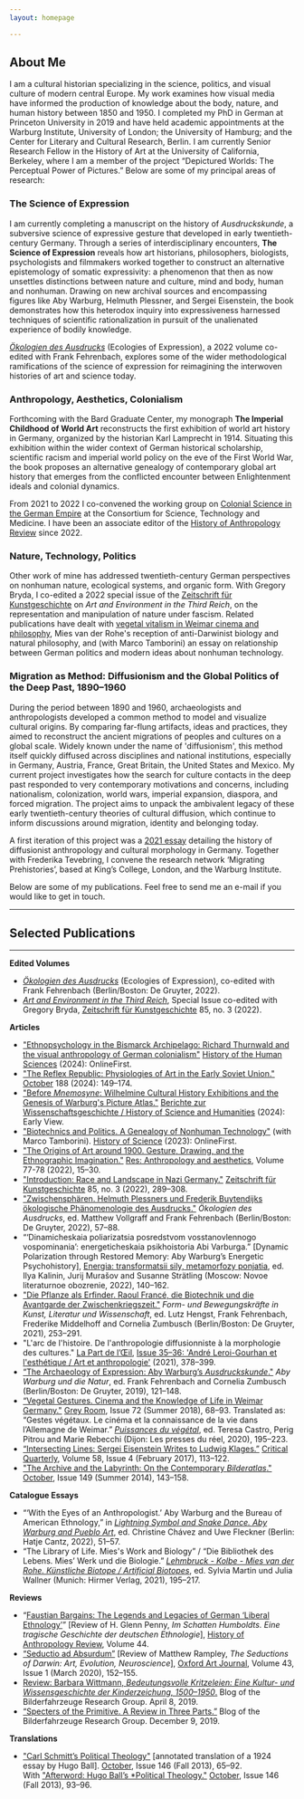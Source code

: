 ```yaml
---
layout: homepage

---
```

## About Me 

I am a cultural historian specializing in the science, politics, and visual culture of modern central Europe. My work examines how visual media have informed the production of knowledge about the body, nature, and human history between 1850 and 1950. I completed my PhD in German at Princeton University in 2019 and have held academic appointments at the Warburg Institute, University of London; the University of Hamburg; and the Center for Literary and Cultural Research, Berlin. I am currently Senior Research Fellow in the History of Art at the University of California, Berkeley, where I am a member of the project “Depictured Worlds: The Perceptual Power of Pictures.” Below are some of my principal areas of research:

### The Science of Expression

I am currently completing a manuscript on the history of _Ausdruckskunde_, a subversive science of expressive gesture that developed in early twentieth-century Germany. Through a series of interdisciplinary encounters, **The Science of Expression** reveals how art historians, philosophers, biologists, psychologists and filmmakers worked together to construct an alternative epistemology of somatic expressivity: a phenomenon that then as now unsettles distinctions between nature and culture, mind and body, human and nonhuman. Drawing on new archival sources and encompassing figures like Aby Warburg, Helmuth Plessner, and Sergei Eisenstein, the book demonstrates how this heterodox inquiry into expressiveness harnessed techniques of scientific rationalization in pursuit of the unalienated experience of bodily knowledge.

[_Ökologien des Ausdrucks_](https://www.degruyter.com/view/title/541863?rskey=HTbvuT&result=6) (Ecologies of Expression), a 2022 volume co-edited with Frank Fehrenbach, explores some of the wider methodological ramifications of the science of expression for reimagining the interwoven histories of art and science today.

### Anthropology, Aesthetics, Colonialism
	
Forthcoming with the Bard Graduate Center, my monograph **The Imperial Childhood of World Art** reconstructs the first exhibition of world art history in Germany, organized by the historian Karl Lamprecht in 1914. Situating this exhibition within the wider context of German historical scholarship, scientific racism and imperial world policy on the eve of the First World War, the book proposes an alternative genealogy of contemporary global art history that emerges from the conflicted encounter between Enlightenment ideals and colonial dynamics.

From 2021 to 2022 I co-convened the working group on [Colonial Science in the German Empire](https://www.chstm.org/content/colonial-science-german-empire-0) at the Consortium for Science, Technology and Medicine. I have been an associate editor of the [History of Anthropology Review](https://histanthro.org) since 2022.

### Nature, Technology, Politics

Other work of mine has addressed twentieth-century German perspectives on nonhuman nature, ecological systems, and organic form. With Gregory Bryda, I co-edited a 2022 special issue of the [Zeitschrift für Kunstgeschichte](https://www.degruyter.com/journal/key/zkg/html?lang=en) on _Art and Environment in the Third Reich_, on the representation and manipulation of nature under fascism. Related publications have dealt with [vegetal vitalism in Weimar cinema and philosophy](https://direct.mit.edu/grey/article-abstract/doi/10.1162/grey_a_00252/10781/Vegetal-Gestures-Cinema-and-the-Knowledge-of-Life?redirectedFrom=fulltext), Mies van der Rohe's reception of anti-Darwinist biology and natural philosophy, and (with Marco Tamborini) an essay on relationship between German politics and modern ideas about nonhuman technology.

### Migration as Method: Diffusionism and the Global Politics of the Deep Past, 1890–1960

During the period between 1890 and 1960, archaeologists and anthropologists developed a common method to model and visualize cultural origins. By comparing far-flung artifacts, ideas and practices, they aimed to reconstruct the ancient migrations of peoples and cultures on a global scale. Widely known under the name of 'diffusionism', this method itself quickly diffused across disciplines and national institutions, especially in Germany, Austria, France, Great Britain, the United States and Mexico. My current project investigates how the search for culture contacts in the deep past responded to very contemporary motivations and concerns, including nationalism, colonization, world wars, imperial expansion, diaspora, and forced migration. The project aims to unpack the ambivalent legacy of these early twentieth-century theories of cultural diffusion, which continue to inform discussions around migration, identity and belonging today.

A first iteration of this project was a [2021 essay](http://www.lapartdeloeil.be/fr/revues_details.php?vid=29) detailing the history of diffusionist anthropology and cultural morphology in Germany. Together with Frederika Tevebring, I convene the research network ‘Migrating Prehistories’, based at King’s College, London, and the Warburg Institute.

Below are some of my publications. Feel free to send me an e-mail if you would like to get in touch.


---
## Selected Publications

---

**Edited Volumes**

* [_Ökologien des Ausdrucks_](https://www.degruyter.com/view/title/541863?rskey=HTbvuT&result=6) (Ecologies of Expression), co-edited with Frank Fehrenbach (Berlin/Boston: De Gruyter, 2022).
* [_Art and Environment in the Third Reich_](https://www.degruyter.com/journal/key/zkg/85/3/html?lang=en), Special Issue co-edited with Gregory Bryda, <u>Zeitschrift für Kunstgeschichte</u> 85, no. 3 (2022).

**Articles**

* ["Ethnopsychology in the Bismarck Archipelago: Richard Thurnwald and the visual anthropology of German colonialism"](https://doi.org/10.1177/09526951241255556) <u>History of the Human Sciences</u> (2024): OnlineFirst.
* ["The Reflex Republic: Physiologies of Art in the Early Soviet Union."](https://doi.org/10.1162/octo_a_00519) <u>October</u> 188 (2024): 149–174.
* ["Before _Mnemosyne_: Wilhelmine Cultural History Exhibitions and the Genesis of Warburg's Picture Atlas."](https://doi.org/10.1002/bewi.202300014) <u>Berichte zur Wissenschaftsgeschichte / History of Science and Humanities</u> (2024): Early View.
* ["Biotechnics and Politics. A Genealogy of Nonhuman Technology"](https://doi.org/10.1177/00732753231187676) (with Marco Tamborini). <u>History of Science</u> (2023): OnlineFirst.
* ["The Origins of Art around 1900. Gesture, Drawing, and the Ethnographic Imagination."](https://doi.org/10.1086/722290) <u>Res: Anthropology and aesthetics</u>, Volume 77-78 (2022), 15–30.
* ["Introduction: Race and Landscape in Nazi Germany."](https://doi.org/10.1515/ZKG-2022-3002) <u>Zeitschrift für Kunstgeschichte</u> 85, no. 3 (2022), 289–308.
* ["Zwischensphären. Helmuth Plessners und Frederik Buytendijks ökologische Phänomenologie des Ausdrucks."](https://doi.org/10.1515/9783110621440-006) _Ökologien des Ausdrucks_, ed. Matthew Vollgraff and Frank Fehrenbach (Berlin/Boston: De Gruyter, 2022), 57–88.
* “‘Dinamicheskaia poliarizatsia posredstvom vosstanovlennogo vospominania’: energeticheskaia psikhoistoria Abi Varburga.” [Dynamic Polarization through Restored Memory: Aby Warburg’s Energetic Psychohistory], [Energia: transformatsii sily, metamorfozy ponjatia](https://www.nlobooks.ru/books/intellektualnaya_istoriya/24595/), ed. Ilya Kalinin, Jurij Murašov and Susanne Strätling (Moscow: Novoe literaturnoe obozrenie, 2022), 140–162.
* ["Die Pflanze als Erfinder. Raoul Francé, die Biotechnik und die Avantgarde der Zwischenkriegszeit."](https://doi.org/10.1515/9783110743968-013) _Form- und Bewegungskräfte in Kunst, Literatur und Wissenschaft_, ed. Lutz Hengst, Frank Fehrenbach, Frederike Middelhoff and Cornelia Zumbusch (Berlin/Boston: De Gruyter, 2021), 253–291. 
* "L'arc de l'histoire. De l'anthropologie diffusionniste à la morphologie des cultures." <u>La Part de l’Œil</u>, [Issue 35–36: 'André Leroi-Gourhan et l'esthétique / Art et anthropologie'](http://www.lapartdeloeil.be/fr/revues_details.php?vid=29) (2021), 378–399.
* [“The Archaeology of Expression: Aby Warburg’s _Ausdruckskunde_."](https://doi.org/10.1515/9783110583410-010) _Aby Warburg und die Natur_, ed. Frank Fehrenbach and Cornelia Zumbusch (Berlin/Boston: De Gruyter, 2019), 121–148. 
* [“Vegetal Gestures. Cinema and the Knowledge of Life in Weimar Germany."](https://doi.org/10.1162/grey_a_00252) <u>Grey Room</u>, Issue 72 (Summer 2018), 68–93. 
Translated as: “Gestes végétaux. Le cinéma et la connaissance de la vie dans l’Allemagne de Weimar.” [_Puissances du végétal_](https://www.lespressesdureel.com/EN/ouvrage.php?id=7775), ed. Teresa Castro, Perig Pitrou and Marie Rebecchi (Dijon: Les presses du réel, 2020), 195–223.
* [“Intersecting Lines: Sergei Eisenstein Writes to Ludwig Klages.”](https://doi.org/10.1111/criq.12325) <u>Critical Quarterly</u>, Volume 58, Issue 4 (February 2017), 113–122. 
* ["The Archive and the Labyrinth: On the Contemporary _Bilderatlas_."](https://doi.org/10.1162/OCTO_a_00187) <u>October</u>, Issue 149 (Summer 2014), 143–158.

**Catalogue Essays**

* “‘With the Eyes of an Anthropologist.’ Aby Warburg and the Bureau of American Ethnology,” in [_Lightning Symbol and Snake Dance. Aby Warburg and Pueblo Art_](https://www.hatjecantz.de/lightning-symbol-and-snake-dance-8155-1.html?article_id=8155&clang=1), ed. Christine Chávez and Uwe Fleckner (Berlin: Hatje Cantz, 2022), 51–57.
* “The Library of Life. Mies's Work and Biology” / “Die Bibliothek des Lebens. Mies’ Werk und die Biologie.” [_Lehmbruck - Kolbe - Mies van der Rohe. Künstliche Biotope / Artificial Biotopes_](https://www.hirmerverlag.de/eu/titel-3-3/lehmbruck_kolbe_mies_van_der_rohe-2196/), ed. Sylvia Martin und Julia Wallner (Munich: Hirmer Verlag, 2021), 195–217.

**Reviews**

* “[Faustian Bargains: The Legends and Legacies of German ‘Liberal Ethnology’](https://histanthro.org/reviews/faustian-bargains/)” \[Review of H. Glenn Penny, _Im Schatten Humboldts. Eine tragische Geschichte der deutschen Ethnologie_\], <u>History of Anthropology Review</u>, Volume 44.
* [“Seductio ad Absurdum”](https://doi.org/10.1093/oxartj/kcz030) \[Review of Matthew Rampley, _The Seductions of Darwin: Art, Evolution, Neuroscience_\], <u>Oxford Art Journal</u>, Volume 43, Issue 1 (March 2020), 152–155.
* [Review: Barbara Wittmann, _Bedeutungsvolle Kritzeleien: Eine Kultur- und Wissensgeschichte der Kinderzeichung, 1500–1950_.](https://bilderfahrzeuge.hypotheses.org/3609) Blog of the Bilderfahrzeuge Research Group. April 8, 2019.
* [“Specters of the Primitive. A Review in Three Parts.”](https://bilderfahrzeuge.hypotheses.org/4487) Blog of the Bilderfahrzeuge Research Group. December 9, 2019.

**Translations**

* ["Carl Schmitt’s Political Theology"](https://doi.org/10.1162/OCTO_a_00157) \[annotated translation of a 1924 essay by Hugo Ball\]. <u>October</u>, Issue 146 (Fall 2013), 65–92.  
With ["Afterword: Hugo Ball’s *Political Theology."](https://doi.org/10.1162/OCTO_a_00160) <u>October</u>, Issue 146 (Fall 2013), 93–96. 
